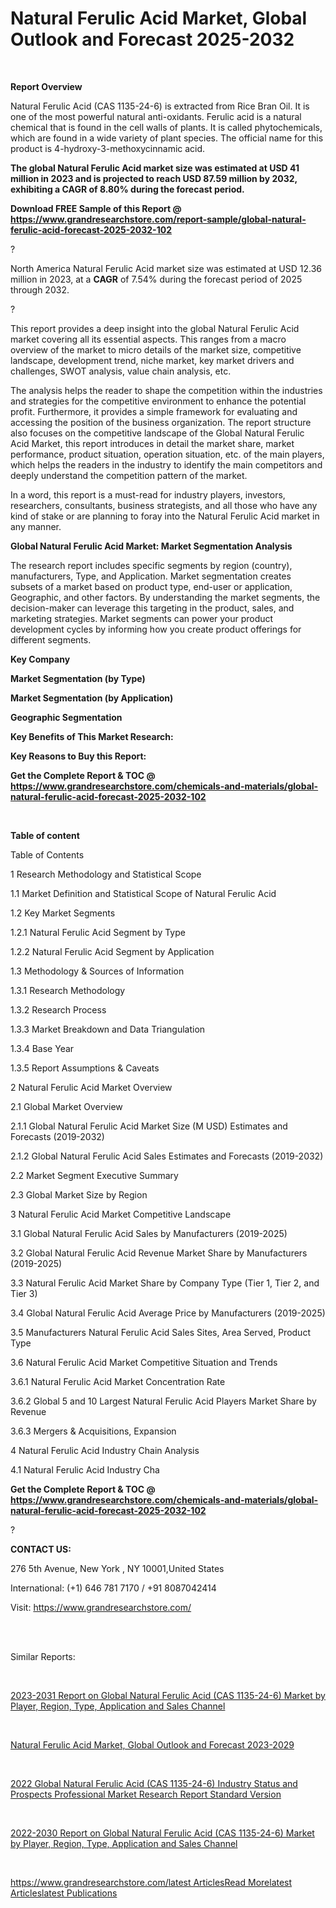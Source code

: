 <h1>Natural Ferulic Acid Market, Global Outlook and Forecast 2025-2032</h1><br/><p><strong>Report Overview</strong></p>
 
 
 
 <p>Natural Ferulic Acid (CAS 1135-24-6) is extracted from Rice Bran Oil. It is one of the most powerful natural anti-oxidants. Ferulic acid is a natural chemical that is found in the cell walls of plants. It is called phytochemicals, which are found in a wide variety of plant species. The official name for this product is 4-hydroxy-3-methoxycinnamic acid.</p>
 
 
 
 <p><strong>The global Natural Ferulic Acid market size was estimated at USD 41 million in 2023 and is projected to reach USD 87.59 million by 2032, exhibiting a <strong>CAGR</strong> of 8.80% during the forecast period.</strong></p>
 
 
 
 <div><b>Download FREE Sample of this Report @ <a href="https://www.grandresearchstore.com/report-sample/global-natural-ferulic-acid-forecast-2025-2032-102">https://www.grandresearchstore.com/report-sample/global-natural-ferulic-acid-forecast-2025-2032-102</a></b></div>
 
 
 
 <p>? </p>
 
 
 
 <p>North America Natural Ferulic Acid market size was estimated at USD 12.36 million in 2023, at a <strong>CAGR</strong> of 7.54% during the forecast period of 2025 through 2032.</p>
 
 
 
 <p>? </p>
 
 
 
 <p>This report provides a deep insight into the global Natural Ferulic Acid market covering all its essential aspects. This ranges from a macro overview of the market to micro details of the market size, competitive landscape, development trend, niche market, key market drivers and challenges, SWOT analysis, value chain analysis, etc.</p>
 
 
 
 <p>The analysis helps the reader to shape the competition within the industries and strategies for the competitive environment to enhance the potential profit. Furthermore, it provides a simple framework for evaluating and accessing the position of the business organization. The report structure also focuses on the competitive landscape of the Global Natural Ferulic Acid Market, this report introduces in detail the market share, market performance, product situation, operation situation, etc. of the main players, which helps the readers in the industry to identify the main competitors and deeply understand the competition pattern of the market.</p>
 
 
 
 <p>In a word, this report is a must-read for industry players, investors, researchers, consultants, business strategists, and all those who have any kind of stake or are planning to foray into the Natural Ferulic Acid market in any manner.</p>
 
 
 
 <p><strong>Global Natural Ferulic Acid Market: Market Segmentation Analysis</strong></p>
 
 
 
 <p>The research report includes specific segments by region (country), manufacturers, Type, and Application. Market segmentation creates subsets of a market based on product type, end-user or application, Geographic, and other factors. By understanding the market segments, the decision-maker can leverage this targeting in the product, sales, and marketing strategies. Market segments can power your product development cycles by informing how you create product offerings for different segments.</p>
 
 
 
 <p><strong>Key Company</strong></p>
 
 
 
 <p><strong>Market Segmentation (by Type)</strong></p>
 
 
 
 <p><strong>Market Segmentation (<strong>by Application</strong>)</strong></p>
 
 
 
 <p><strong>Geographic Segmentation</strong></p>
 
 
 
 <p><strong>Key Benefits of This Market Research:</strong></p>
 
 
 
 <p><strong>Key <strong>Reasons to Buy</strong> this Report:</strong></p>
 
 
 
 <div><b>Get the Complete Report & TOC @ <a href="https://www.grandresearchstore.com/chemicals-and-materials/global-natural-ferulic-acid-forecast-2025-2032-102">https://www.grandresearchstore.com/chemicals-and-materials/global-natural-ferulic-acid-forecast-2025-2032-102</a></b></div>
 
 
 
 <p><br />
 
 <b>Table of content</b></p>
 
 
 
 <p>Table of Contents<br />
 
 1 Research Methodology and Statistical Scope<br />
 
 1.1 Market Definition and Statistical Scope of Natural Ferulic Acid<br />
 
 1.2 Key Market Segments<br />
 
 1.2.1 Natural Ferulic Acid Segment by Type<br />
 
 1.2.2 Natural Ferulic Acid Segment by Application<br />
 
 1.3 Methodology & Sources of Information<br />
 
 1.3.1 Research Methodology<br />
 
 1.3.2 Research Process<br />
 
 1.3.3 Market Breakdown and Data Triangulation<br />
 
 1.3.4 Base Year<br />
 
 1.3.5 Report Assumptions & Caveats<br />
 
 2 Natural Ferulic Acid Market Overview<br />
 
 2.1 Global Market Overview<br />
 
 2.1.1 Global Natural Ferulic Acid Market Size (M USD) Estimates and Forecasts (2019-2032)<br />
 
 2.1.2 Global Natural Ferulic Acid Sales Estimates and Forecasts (2019-2032)<br />
 
 2.2 Market Segment Executive Summary<br />
 
 2.3 Global Market Size by Region<br />
 
 3 Natural Ferulic Acid Market Competitive Landscape<br />
 
 3.1 Global Natural Ferulic Acid Sales by Manufacturers (2019-2025)<br />
 
 3.2 Global Natural Ferulic Acid Revenue Market Share by Manufacturers (2019-2025)<br />
 
 3.3 Natural Ferulic Acid Market Share by Company Type (Tier 1, Tier 2, and Tier 3)<br />
 
 3.4 Global Natural Ferulic Acid Average Price by Manufacturers (2019-2025)<br />
 
 3.5 Manufacturers Natural Ferulic Acid Sales Sites, Area Served, Product Type<br />
 
 3.6 Natural Ferulic Acid Market Competitive Situation and Trends<br />
 
 3.6.1 Natural Ferulic Acid Market Concentration Rate<br />
 
 3.6.2 Global 5 and 10 Largest Natural Ferulic Acid Players Market Share by Revenue<br />
 
 3.6.3 Mergers & Acquisitions, Expansion<br />
 
 4 Natural Ferulic Acid Industry Chain Analysis<br />
 
 4.1 Natural Ferulic Acid Industry Cha</p>
 
 
 
 <div><b>Get the Complete Report & TOC @ <a href="https://www.grandresearchstore.com/chemicals-and-materials/global-natural-ferulic-acid-forecast-2025-2032-102">https://www.grandresearchstore.com/chemicals-and-materials/global-natural-ferulic-acid-forecast-2025-2032-102</a></b></div>
 
 
 
 <p>? </p>
 
 
 
 <p><b>CONTACT US:</b><br />
 
 276 5th Avenue, New York , NY 10001,United States<br />
 
 International: (+1) 646 781 7170 / +91 8087042414<br />
 
 Visit: <a href="https://www.grandresearchstore.com/">https://www.grandresearchstore.com/</a><br />
 
 <br />
 
 <br />
 
 Similar Reports:<br />
 
 <br />
 
 <a href="https://www.grandresearchstore.com/chemicals-and-materials/global-on-natural-ferulic-acid-2023-2031-660">2023-2031 Report on Global Natural Ferulic Acid (CAS 1135-24-6) Market by Player, Region, Type, Application and Sales Channel</a><br />
 
 <br />
 
 <a href="https://www.grandresearchstore.com/chemicals-and-materials/global-natural-ferulic-acid-forecast-2023-2029-300">Natural Ferulic Acid Market, Global Outlook and Forecast 2023-2029</a><br />
 
 <br />
 
 <a href="https://www.grandresearchstore.com/chemicals-and-materials/global-natural-ferulic-acid-2022-639">2022 Global Natural Ferulic Acid (CAS 1135-24-6) Industry Status and Prospects Professional Market Research Report Standard Version</a><br />
 
 <br />
 
 <a href="https://www.grandresearchstore.com/chemicals-and-materials/global-on-natural-ferulic-acid-2022-2030-883">2022-2030 Report on Global Natural Ferulic Acid (CAS 1135-24-6) Market by Player, Region, Type, Application and Sales Channel</a><br />
 
 <br />
 
 <a href="https://gyeongbokgung.com">https://www.grandresearchstore.com/</a><a href="https://hallyeomaritime.com">latest Articles</a><a href="https://jingwansa.com">Read More</a><a href="https://nguoiviet.jp/">latest Articles</a><a href="https://www.intelmarketresearch.com/">latest Publications</a></p>